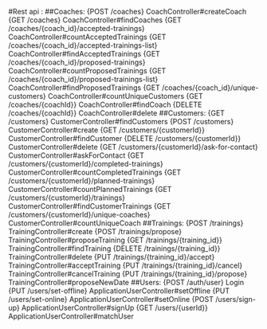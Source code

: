 #Rest api :
##Coaches:
    {POST /coaches}	CoachController#createCoach
    {GET /coaches}	CoachController#findCoaches
    {GET /coaches/{coach_id}/accepted-trainings}	CoachController#countAcceptedTrainings
    {GET /coaches/{coach_id}/accepted-trainings-list}	CoachController#findAcceptedTrainings
    {GET /coaches/{coach_id}/proposed-trainings}	CoachController#countProposedTrainings
    {GET /coaches/{coach_id}/proposed-trainings-list}	CoachController#findProposedTrainings
    {GET /coaches/{coach_id}/unique-customers}	CoachController#countUniqueCustomers
    {GET /coaches/{coachId}}	CoachController#findCoach
    {DELETE /coaches/{coachId}}	CoachController#delete
##Customers:
    {GET /customers}	CustomerController#findCustomers
    {POST /customers}	CustomerController#create
    {GET /customers/{customerId}}	CustomerController#findCustomer
    {DELETE /customers/{customerId}}	CustomerController#delete
    {GET /customers/{customerId}/ask-for-contact}	CustomerController#askForContact
    {GET /customers/{customerId}/completed-trainings}	CustomerController#countCompletedTrainings
    {GET /customers/{customerId}/planned-trainings}	CustomerController#countPlannedTrainings
    {GET /customers/{customerId}/trainings}	CustomerController#findCustomerTrainings
    {GET /customers/{customerId}/unique-coaches}	CustomerController#countUniqueCoach
##Trainings:
    {POST /trainings}	TrainingController#create
    {POST /trainings/propose}	TrainingController#proposeTraining
    {GET /trainings/{training_id}}	TrainingController#findTraining
    {DELETE /trainings/{training_id}}	TrainingController#delete
    {PUT /trainings/{training_id}/accept}	TrainingController#acceptTraining
    {PUT /trainings/{training_id}/cancel}	TrainingController#cancelTraining
    {PUT /trainings/{training_id}/propose}	TrainingController#proposeNewDate
##Users:
    {POST /auth/user}   Login
    {PUT /users/set-offline}	ApplicationUserController#setOffline
    {PUT /users/set-online}	ApplicationUserController#setOnline
    {POST /users/sign-up}	ApplicationUserController#signUp
    {GET /users/{userId}}	ApplicationUserController#matchUser
